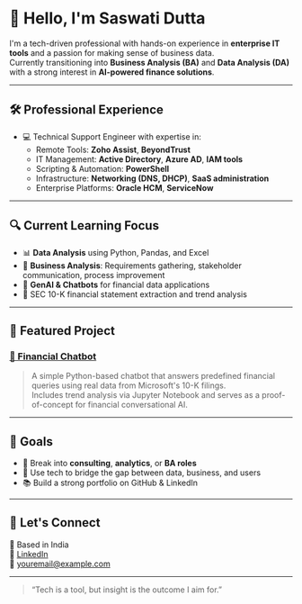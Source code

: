 # 👋 Hello, I'm Saswati Dutta

I'm a tech-driven professional with hands-on experience in **enterprise IT tools** and a passion for making sense of business data.  
Currently transitioning into **Business Analysis (BA)** and **Data Analysis (DA)** with a strong interest in **AI-powered finance solutions**.

---

## 🛠️ Professional Experience

- 💻 Technical Support Engineer with expertise in:
  - Remote Tools: **Zoho Assist**, **BeyondTrust**
  - IT Management: **Active Directory**, **Azure AD**, **IAM tools**
  - Scripting & Automation: **PowerShell**
  - Infrastructure: **Networking (DNS, DHCP)**, **SaaS administration**
  - Enterprise Platforms: **Oracle HCM**, **ServiceNow**

---

## 🔍 Current Learning Focus

- 📊 **Data Analysis** using Python, Pandas, and Excel
- 🤖 **Business Analysis**: Requirements gathering, stakeholder communication, process improvement
- 🧠 **GenAI & Chatbots** for financial data applications
- 🧾 SEC 10-K financial statement extraction and trend analysis

---

## 📌 Featured Project

### [💬 Financial Chatbot](https://github.com/Muku-12/financial-chatbot)
> A simple Python-based chatbot that answers predefined financial queries using real data from Microsoft's 10-K filings.  
> Includes trend analysis via Jupyter Notebook and serves as a proof-of-concept for financial conversational AI.

---

## 🚀 Goals

- 🎯 Break into **consulting**, **analytics**, or **BA roles**
- 💬 Use tech to bridge the gap between data, business, and users
- 📚 Build a strong portfolio on GitHub & LinkedIn

---

## 🤝 Let's Connect

📍 Based in India  
🔗 [LinkedIn](https://www.linkedin.com/in/saswati-dutta-867b595a)  
📧 [youremail@example.com](mailto:duttapinky029@gmail.com)

---

> “Tech is a tool, but insight is the outcome I aim for.”

